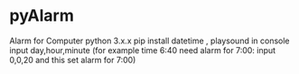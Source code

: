 # pyAlarm
Alarm for Computer
python 3.x.x
pip install datetime , playsound
in console input day,hour,minute (for example time 6:40 need alarm for 7:00: input 0,0,20 and this set alarm for 7:00)
